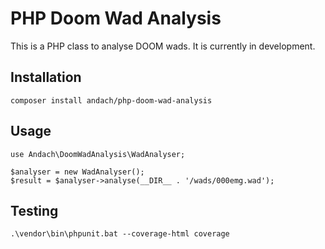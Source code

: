 # PHP Doom Wad Analysis

This is a PHP class to analyse DOOM wads. It is currently in development. 

## Installation

```
composer install andach/php-doom-wad-analysis
```

## Usage

```
use Andach\DoomWadAnalysis\WadAnalyser;

$analyser = new WadAnalyser();
$result = $analyser->analyse(__DIR__ . '/wads/000emg.wad');
```

## Testing

```
.\vendor\bin\phpunit.bat --coverage-html coverage
```